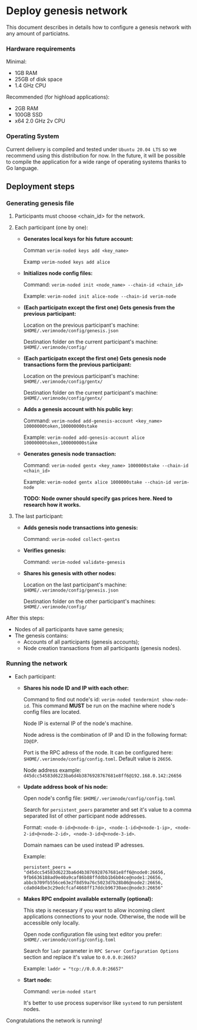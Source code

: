 # Deploy genesis network

This document describes in details how to configure a genesis network with any amount of particiatns.

### Hardware requirements

Minimal:
- 1GB RAM
- 25GB of disk space
- 1.4 GHz CPU

Recommended (for highload applications):
- 2GB RAM
- 100GB SSD
- x64 2.0 GHz 2v CPU

### Operating System

Current delivery is compiled and tested under `Ubuntu 20.04 LTS` so we recommend using this distribution for now. In the future, it will be possible to compile the application for a wide range of operating systems thanks to Go language.

## Deployment steps

### Generating genesis file

1. Participants must choose <chain_id> for the network.
2. Each participant (one by one):
    
    - **Generates local keys for his future account:**
    
        Comman `verim-noded keys add <key_name>`

        Examp `verim-noded keys add alice`
    
    - **Initializes node config files:**
        
        Command: `verim-noded init <node_name> --chain-id <chain_id>`
        
        Example: `verim-noded init alice-node --chain-id verim-node`
        
    - **(Each participatn except the first one) Gets genesis from the previous participant:**
        
        Location on the previous participant's machine: `$HOME/.verimnode/config/genesis.json`
        
        Destination folder on the current participant's machine: `$HOME/.verimnode/config/`
        
    - **(Each participatn except the first one) Gets genesis node transactions form the previous participant:**
        
        Location on the previous participant's machine: `$HOME/.verimnode/config/gentx/`
        
        Destination folder on the current participant's machine: `$HOME/.verimnode/config/gentx/`
                
    - **Adds a genesis account with his public key:**
        
        Command: `verim-noded add-genesis-account <key_name> 10000000token,100000000stake`
        
        Example: `verim-noded add-genesis-account alice 10000000token,100000000stake`
        
    - **Generates genesis node transaction:**
        
        Command: `verim-noded gentx <key_name> 1000000stake --chain-id <chain_id>`
        
        Example: `verim-noded gentx alice 1000000stake --chain-id verim-node`
        
        **TODO: Node owner should specify gas prices here. Need to research how it works.**
        
3. The last participant:

    - **Adds genesis node transactions into genesis:**
        
        Command: `verim-noded collect-gentxs`
        
    - **Verifies genesis:**
        
        Command: `verim-noded validate-genesis`
        
    - **Shares his genesis with other nodes:**
        
        Location on the last participant's machine: `$HOME/.verimnode/config/genesis.json`
        
        Destination folder on the other participant's machines: `$HOME/.verimnode/config/`

After this steps:
- Nodes of all participants have same genesis;
- The genesis contains:
    - Accounts of all participants (genesis accounts);
    - Node creation transactions from all participants (genesis nodes).

### Running the network

- Each participant:

    - **Shares his node ID and IP with each other:**
        
        Command to find out node's id: `verim-noded tendermint show-node-id`. This command **MUST** be run on the machine where node's config files are located.
        
        Node IP is external IP of the node's machine.
        
        Node adress is the combination of IP and ID in the following format: `ID@IP`.
        
        Port is the RPC adress of the node. It can be configured here: `$HOME/.verimnode/config/config.toml`. Default value is `26656`.
        
        Node address example: `d45dcc54583d6223ba6d4b3876928767681e8ff6@192.168.0.142:26656`
        
    - **Update address book of his node:**
        
        Open node's config file: `$HOME/.verimnode/config/config.toml`
        
        Search for `persistent_peers` parameter and set it's value to a comma separated list of other participant node addresses.
        
        Format: `<node-0-id>@<node-0-ip>, <node-1-id>@<node-1-ip>, <node-2-id>@<node-2-id>, <node-3-id>@<node-3-id>`.
        
        Domain namaes can be used instead IP adresses.
        
        Example:
        
        ```
        persistent_peers = "d45dcc54583d6223ba6d4b3876928767681e8ff6@node0:26656, 9fb6636188ad9e40a9caf86b88ffddbb1b6b04ce@node1:26656, abbcb709fb556ce63e2f8d59a76c5023d7b28b86@node2:26656, cda0d4dbe3c29edcfcaf4668ff17ddcb96730aec@node3:26656"
        ```
        
    - **Makes RPC endpoint available externally (optional):**
        
        This step is necessary if you want to allow incoming client applications connections to your node. Otherwise, the node will be accessible only locally. 
        
        Open node configuration file using text editor you prefer: `$HOME/.verimnode/config/config.toml`
        
        Search for `ladr` parameter in `RPC Server Configuration Options` section and replace it's value to `0.0.0.0:26657`
                
        Example: `laddr = "tcp://0.0.0.0:26657"`
        
    - **Start node:**
        
        Command: `verim-noded start`
        
        It's better to use process supervisor like `systemd` to run persistent nodes.


Congratulations the network is running!

